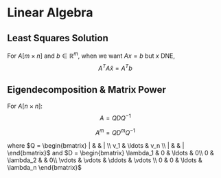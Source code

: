 # Linear Algebra

## Least Squares Solution

For $A [m\times n]$ and $b \in \mathbb{R}^m$, when we want $Ax = b$ but $x$ DNE,
$$A^{T}A\hat{x} = A^{T}b$$

## Eigendecomposition & Matrix Power

For $A [n\times n]$:
$$A = QDQ^{-1}$$

$$A^m = QD^mQ^{-1}$$

where $Q = \begin{bmatrix}
    | &  & | \\ v_1 & \ldots & v_n \\ | & & |
\end{bmatrix}$ and $D = \begin{bmatrix}
    \lambda_1 & 0 & \ldots & 0\\
    0 & \lambda_2 &  &  0\\
    \vdots & \vdots & \ddots & \vdots \\
    0 & 0 & \ldots & \lambda_n
\end{bmatrix}$